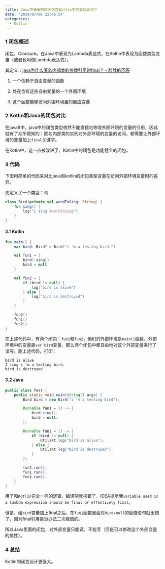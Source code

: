 ```yaml
---
title: Java中被阉割的闭包在Kotlin中的表现如何？
date: '2019/07/06 22:45:54'
categories:
  - Kotlin
---
```



### 1 闭包概述

闭包，Clousure。在Java中表现为Lambda表达式，在Koltin中表现为函数类型变量（或者也叫做Lambda表达式）。

其定义：[java为什么匿名内部类的参数引用时final？ - 胖胖的回答](https://www.zhihu.com/question/21395848/answer/110829597)

1. 一个依赖于自由变量的函数 

2. 处在含有这些自由变量的一个外围环境

3. 这个函数能够访问外围环境里的自由变量



### 2 Kotlin和Java的闭包对比

在java8中，java中的闭包类型依然不能直接地修改外部环境的变量的引用，因此就有了众所周知的：匿名内部类的实例对外部环境的变量的访问，都需要让外部环境的变量加上`final`关键字。

在Kotin中，这一点被改进了，Kotlin中的闭包是功能健全的闭包。



### 3 代码

下面用简单的代码来对比java和kotlin的闭包类型变量在访问外部环境变量时的差异。

先定义了一个类型：鸟

``` kotlin
class Bird(private val wordToSing: String) {
    fun sing() {
        log("I sing $wordToSing")
    }
}
```

#### 3.1 Kotlin

``` kotlin
fun main() {
    var bird: Bird? = Bird("i 'm a testing bird.")

    val fun1 = {
        bird?.sing()
        bird = null
    }

    val fun2 = {
        if (bird != null) {
            log("bird is alive")
        } else {
            log("bird is destroyed")
        }
    }

    fun2()
    fun1()
    fun2()
}
```

在上述代码中，有两个闭包：`fun1`和`fun2`，他们的外部环境是`main()`函数，外部环境中的变量是`var bird`变量，那么两个闭包中都自由地对这个外部变量进行了读写。跑上述代码，打印：

``` 
bird is alive
I sing i 'm a testing bird.
bird is destroyed
```

#### 3.2 Java

``` java
public class Test {
    public static void main(String[] args) {
        Bird bird = new Bird("i 'm a testing bird");

        Runnable fun1 = () -> {
            bird.sing();
            bird = null;
        };

        Runnable fun2 = () -> {
            if (bird != null) {
                UtilsKt.log("bird is alive");
            } else {
                UtilsKt.log("bird is destroyed");
            }
        };

        fun2.run();
        fun1.run();
        fun2.run();
    }
}
```

用了和`Kotlin`完全一样的逻辑，编译期就报错了，IDEA提示我`variable used in a lambda expression should be final or effectively final`。

但是，给`bird`变量加上final之后，在`fun1`函数里面对`bird=null`的赋值语句就出错了，因为final引用是没办法二次赋值的。

所以Java里面的闭包，对外部变量只能读，不能写（但是可以修改这个外部变量的属性）。



### 4 总结

Kotlin的闭包设计更强大。
                                                                                                                                                                                                                                                                                                                                                                                                                                                                                                                                                                                                                                                                                                                                                                                                                                                                                                                                                                                                                                                                                                                                                                                                                                                                                                                                                                                                                                                                                                                                                                                                                                                                                                                                                                                                                                                                                                                                                                                                                                                                                                                                                                                                                                                                                                                                                                                                                                                                                                                                                                                                                                                                                                                                                                                                                                                                                                                                                                                                                                                                                                                                                                                                                                                                                                                                                                                                                                                                                                                                                                                                                                                                                                                                                                                                                                                                                                                                                                                                                                                                                                                                                                                                                                                                                                                                                                                                                                                                                                                                                                                                                                                                                                                                                                                                                                                                                                                                                                                                                                                                                                                                                                                                                                                                                                                                                                                                                                                                                                                                                                                                                                                                                                                                                                                                                                                                                                                                                                                                                                                                                                                                                                                                                                                                                                                                                                                                                                                                                                                                                                                                                                                                                                                                                                                                                                                                                                                                                                                                                                                                                                                                                                                                                                                                                                                                                                                                                                                                                                                                                                                                                                                                                                                                                                       